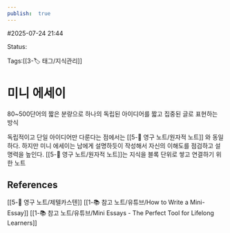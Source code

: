 ```yaml
---
publish:  true
---
```

#2025-07-24 21:44

Status: 

Tags:[[3-🏷️ 태그/지식관리]]

# 미니 에세이
80~500단어의 짧은 분량으로 하나의 독립된 아이디어를 짧고 집중된 글로 표현하는 방식

독립적이고 단일 아이디어만 다룬다는 점에서는 [[5-💎 영구 노트/원자적 노트]] 와 동일하다.
하지만 미니 에세이는 남에게 설명하듯이 작성해서 자신의 이해도를 점검하고 설명력을 높인다.
[[5-💎 영구 노트/원자적 노트]]는 지식을 블록 단위로 쌓고 연결하기 위한 노트



## References
 [[5-💎 영구 노트/제텔카스텐]]
 [[1-📚 참고 노트/유튜브/How to Write a Mini-Essay]]
 [[1-📚 참고 노트/유튜브/Mini Essays - The Perfect Tool for Lifelong Learners]]